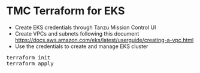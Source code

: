 # TMC Terraform for EKS

- Create EKS credentials through Tanzu Mission Control UI
- Create VPCs and subnets following this document
https://docs.aws.amazon.com/eks/latest/userguide/creating-a-vpc.html
- Use the credentials to create and manage EKS cluster
<pre>
terraform init
terraform apply
</pre>
